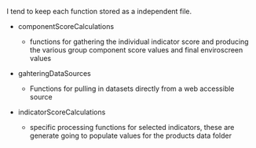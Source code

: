 

I tend to keep each function stored as a independent file. 


- componentScoreCalculations 
  - functions for gathering the individual indicator score and producing the various group component score values and final enviroscreen values 
  
- gahteringDataSources
  - Functions for pulling in datasets directly from a web accessible source 
  
  
- indicatorScoreCalculations 
  - specific processing functions for selected indicators, these are generate going to populate values for the products data folder
  
  
  